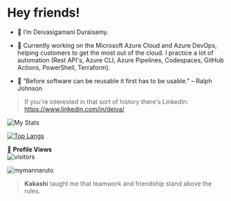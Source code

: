 # Hey friends!

- :ninja: I’m Deivasigamani Duraisamy.

- 🔭 Currently working on the Microsoft Azure Cloud and Azure DevOps, helping customers to get the most out of the cloud. I practice a lot of automation (Rest API's, Azure CLI, Azure Pipelines, Codespaces, GitHub Actions, PowerShell, Terraform).

- 🌱 “Before software can be reusable it first has to be usable.” – Ralph Johnson

> If you're interested in that sort of history there's LinkedIn: https://www.linkedin.com/in/deiva/

![My Stats](https://github-readme-stats.vercel.app/api?username=lddeiva&show_icons=true)

[![Top Langs](https://github-readme-stats.vercel.app/api/top-langs/?username=lddeiva)](https://github.com/lddeiva/github-readme-stats)

🌱 **Profile Views** <br />
![visitors](https://profile-counter.glitch.me/lddeiva/count.svg?align=center)

![mymannaruto](https://user-images.githubusercontent.com/61077834/144708568-31191df4-c2b3-4256-9734-d52ba1d65731.gif)


> **Kakashi** taught me that teamwork and friendship stand above the rules.
